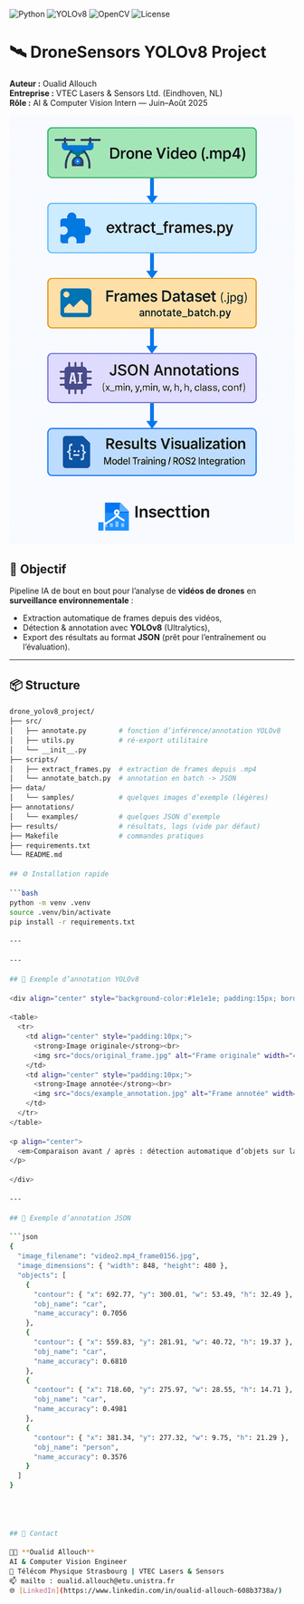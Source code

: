 ![Python](https://img.shields.io/badge/Python-3.12-blue?logo=python)
![YOLOv8](https://img.shields.io/badge/YOLOv8-Ultralytics-orange)
![OpenCV](https://img.shields.io/badge/OpenCV-4.12.0-green)
![License](https://img.shields.io/badge/license-MIT-lightgrey)
# 🛰️ DroneSensors YOLOv8 Project
**Auteur :** Oualid Allouch  
**Entreprise :** VTEC Lasers & Sensors Ltd. (Eindhoven, NL)  
**Rôle :** AI & Computer Vision Intern — Juin–Août 2025  

<p align="center">
  <img src="docs/pipeline_overview.png" alt="YOLOv8 Drone Pipeline" width="700"/>
</p>





## 🎯 Objectif

Pipeline IA de bout en bout pour l’analyse de **vidéos de drones** en **surveillance environnementale** :

- Extraction automatique de frames depuis des vidéos,  
- Détection & annotation avec **YOLOv8** (Ultralytics),  
- Export des résultats au format **JSON** (prêt pour l’entraînement ou l’évaluation).

---

## 📦 Structure

```bash
drone_yolov8_project/
├── src/
│   ├── annotate.py        # fonction d’inférence/annotation YOLOv8
│   ├── utils.py           # ré-export utilitaire
│   └── __init__.py
├── scripts/
│   ├── extract_frames.py  # extraction de frames depuis .mp4
│   └── annotate_batch.py  # annotation en batch -> JSON
├── data/
│   └── samples/           # quelques images d’exemple (légères)
├── annotations/
│   └── examples/          # quelques JSON d’exemple
├── results/               # résultats, logs (vide par défaut)
├── Makefile               # commandes pratiques
├── requirements.txt
└── README.md

## ⚙️ Installation rapide

```bash
python -m venv .venv
source .venv/bin/activate
pip install -r requirements.txt

---

---

## 🎯 Exemple d’annotation YOLOv8

<div align="center" style="background-color:#1e1e1e; padding:15px; border-radius:12px; border:1px solid #333;">

<table>
  <tr>
    <td align="center" style="padding:10px;">
      <strong>Image originale</strong><br>
      <img src="docs/original_frame.jpg" alt="Frame originale" width="420" style="border-radius:10px; box-shadow:0 0 10px rgba(0,0,0,0.5);" />
    </td>
    <td align="center" style="padding:10px;">
      <strong>Image annotée</strong><br>
      <img src="docs/example_annotation.jpg" alt="Frame annotée" width="420" style="border-radius:10px; box-shadow:0 0 10px rgba(0,0,0,0.5);" />
    </td>
  </tr>
</table>

<p align="center">
  <em>Comparaison avant / après : détection automatique d’objets sur la frame <code>video2.mp4_frame0156.jpg</code>.</em>
</p>

</div>

---

## 📄 Exemple d’annotation JSON

```json
{
  "image_filename": "video2.mp4_frame0156.jpg",
  "image_dimensions": { "width": 848, "height": 480 },
  "objects": [
    {
      "contour": { "x": 692.77, "y": 300.01, "w": 53.49, "h": 32.49 },
      "obj_name": "car",
      "name_accuracy": 0.7056
    },
    {
      "contour": { "x": 559.83, "y": 281.91, "w": 40.72, "h": 19.37 },
      "obj_name": "car",
      "name_accuracy": 0.6810
    },
    {
      "contour": { "x": 718.60, "y": 275.97, "w": 28.55, "h": 14.71 },
      "obj_name": "car",
      "name_accuracy": 0.4981
    },
    {
      "contour": { "x": 381.34, "y": 277.32, "w": 9.75, "h": 21.29 },
      "obj_name": "person",
      "name_accuracy": 0.3576
    }
  ]
}




## 🔗 Contact

👨‍💻 **Oualid Allouch**  
AI & Computer Vision Engineer  
📍 Télécom Physique Strasbourg | VTEC Lasers & Sensors  
📫 mailto : oualid.allouch@etu.unistra.fr 
🌐 [LinkedIn](https://www.linkedin.com/in/oualid-allouch-608b3738a/) 


